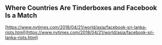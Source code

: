 ## Where Countries Are Tinderboxes and Facebook Is a Match
  
  [https://www.nytimes.com/2018/04/21/world/asia/facebook-sri-lanka-riots.html](https://www.nytimes.com/2018/04/21/world/asia/facebook-sri-lanka-riots.html)